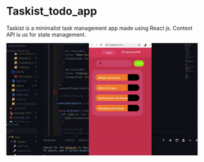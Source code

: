 # Taskist_todo_app
Taskist is a minimalist task management app made using React js. Context API is us for state management.

![](https://github.com/kemojal/Taskist_todo_app/blob/master/shots/gify.gif)
